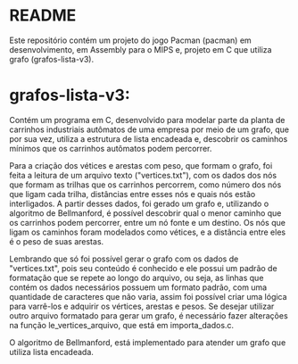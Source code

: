# README 
 Este repositório contém um projeto do jogo Pacman (pacman) em desenvolvimento, em Assembly para o MIPS e, projeto em C que utiliza grafo (grafos-lista-v3).
 
  # grafos-lista-v3: 
  Contém um programa em C, desenvolvido para modelar parte da planta de carrinhos industriais autômatos de uma empresa por meio de um grafo, que por sua vez, utiliza a estrutura de lista encadeada e, descobrir os caminhos mínimos que os carrinhos autômatos podem percorrer.
  
   Para a criação dos vétices e arestas com peso, que formam o grafo, foi feita a leitura de um arquivo texto ("vertices.txt"), com os dados dos nós que formam as trilhas que os carrinhos percorrem, como número dos nós que ligam cada trilha, distâncias entre esses nós e quais nós estão interligados. A partir desses dados, foi gerado um grafo e, utilizando o algoritmo de Bellmanford, é possível descobrir qual o menor caminho que os carrinhos podem percorrer, entre um nó fonte e um destino.
   Os nós que ligam os caminhos foram modelados como vétices, e a distância entre eles é o peso de suas arestas. 
   
   Lembrando que só foi possível gerar o grafo com os dados de "vertices.txt", pois seu conteúdo é conhecido e ele possui um padrão de formatação que se repete ao longo do arquivo, ou seja, as linhas que contém os dados necessários possuem um formato padrão, com uma quantidade de caracteres que não varia, assim foi possível criar uma lógica para varrê-los e adquirir os vértices, arestas e pesos. Se desejar utilizar outro arquivo formatado para gerar um grafo, é necessário fazer alterações na função le_vertices_arquivo, que está em importa_dados.c. 
   
   O algoritmo de Bellmanford, está implementado para atender um grafo que utiliza lista encadeada. 
